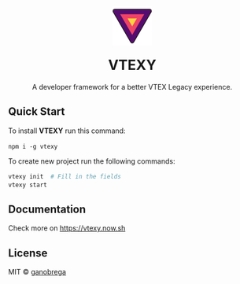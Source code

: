 <div style="text-align: center;">
  <img width="80px" style="margin-bottom: -20px" src="./docs/images/logo.png"/>
  <h1>VTEXY</h1>
  <p>A developer framework for a better VTEX Legacy experience.</p>
</div>

## Quick Start

To install **VTEXY** run this command:

`npm i -g vtexy`

To create new project run the following commands:

```bash
vtexy init  # Fill in the fields
vtexy start
```

## Documentation

Check more on https://vtexy.now.sh

## License

MIT © [ganobrega](https://github.com/ganobrega)
